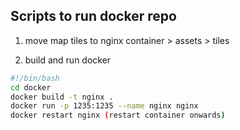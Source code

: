 ## Scripts to run docker repo

1. move map tiles to nginx container > assets > tiles

2. build and run docker

```bash
#!/bin/bash
cd docker
docker build -t nginx .
docker run -p 1235:1235 --name nginx nginx
docker restart nginx (restart container onwards)
```